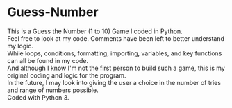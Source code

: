 # Guess-Number
This is a Guess the Number (1 to 10) Game I coded in Python.  
Feel free to look at my code. Comments have been left to better understand my logic.  
While loops, conditions, formatting, importing, variables, and key functions can all be found in my code.  
And although I know I'm not the first person to build such a game, this is my original coding and logic for the program.  
In the future, I may look into giving the user a choice in the number of tries and range of numbers possible.  
Coded with Python 3.  
